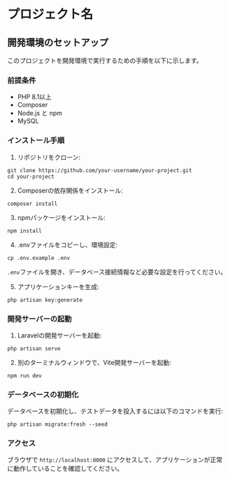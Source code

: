 # プロジェクト名

## 開発環境のセットアップ

このプロジェクトを開発環境で実行するための手順を以下に示します。

### 前提条件

- PHP 8.1以上
- Composer
- Node.js と npm
- MySQL

### インストール手順

1. リポジトリをクローン:
```
git clone https://github.com/your-username/your-project.git
cd your-project
```

2. Composerの依存関係をインストール:
```
composer install
```

3. npmパッケージをインストール:
```
npm install
```

4. .envファイルをコピーし、環境設定:
```
cp .env.example .env
```
`.env`ファイルを開き、データベース接続情報など必要な設定を行ってください。

5. アプリケーションキーを生成:
```
php artisan key:generate
```

### 開発サーバーの起動

1. Laravelの開発サーバーを起動:
```
php artisan serve
```

2. 別のターミナルウィンドウで、Vite開発サーバーを起動:
```
npm run dev
```

### データベースの初期化

データベースを初期化し、テストデータを投入するには以下のコマンドを実行:
```
php artisan migrate:fresh --seed
```

### アクセス

ブラウザで `http://localhost:8000` にアクセスして、アプリケーションが正常に動作していることを確認してください。